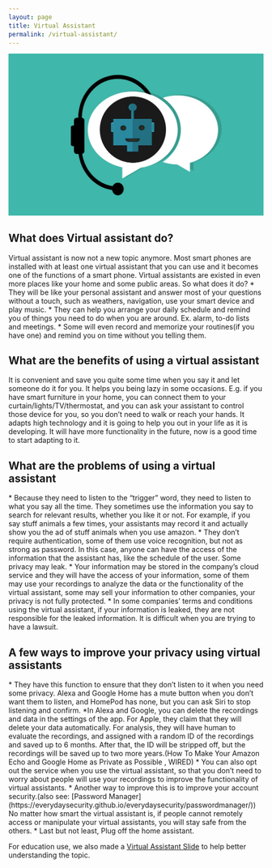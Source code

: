 ```yaml
---
layout: page
title: Virtual Assistant
permalink: /virtual-assistant/
---
```

![VirtualAssistant](/pic/chatbot.jpg)

<h2>What does Virtual assistant do?</h2>
Virtual assistant is now not a new topic anymore. Most smart phones are installed with at least one virtual assistant that you can use and it becomes one of the functions of a smart phone. Virtual assistants are existed in even more places like your home and some public areas.
So what does it do?
* They will be like your personal assistant and answer most of your questions without a touch, such as weathers, navigation, use your smart device and play music.
* They can help you arrange your daily schedule and remind you of things you need to do when you are around. Ex. alarm, to-do lists and meetings.
* Some will even record and memorize your routines(if you have one) and remind you on time without you telling them.

<h2>What are the benefits of using a virtual assistant</h2>
It is convenient and save you quite some time when you say it and let someone do it for you.
It helps you being lazy in some occasions. E.g. if you have smart furniture in your home, you can connect them to your curtain/lights/TV/thermostat, and you can ask your assistant to control those device for you, so you don’t need to walk or reach your hands. 
It adapts high technology and it is going to help you out in your life as it is developing. It will have more functionality in the future, now is a good time to start adapting to it.

<h2>What are the problems of using a virtual assistant</h2>
* Because they need to listen to the “trigger” word, they need to listen to what you say all the time. They sometimes use the information you say to search for relevant results, whether you like it or not. For example, if you say stuff animals a few times, your assistants may record it and actually show you the ad of stuff animals when you use amazon.
* They don’t require authentication, some of them use voice recognition, but not as strong as password. In this case, anyone can have the access of the information that the assistant has, like the schedule of the user. Some privacy may leak.
* Your information may be stored in the company’s cloud service and they will have the access of your information, some of them may use your recordings to analyze the data or the functionality of the virtual assistant, some may sell your information to other companies, your privacy is not fully protected.
* In some companies’ terms and conditions using the virtual assistant, if your information is leaked, they are not responsible for the leaked information. It is difficult when you are trying to have a lawsuit.  


<h2>A few ways to improve your privacy using virtual assistants</h2>
* They have this function to ensure that they don’t listen to it when you need some privacy. 
Alexa and Google Home has a mute button when you don’t want them to listen, and HomePod has none, but you can ask Siri to stop listening and confirm.
*In Alexa and Google, you can delete the recordings and data in the settings of the app. For Apple, they claim that they will delete your data automatically.
For analysis, they will have human to evaluate the recordings, and assigned with a random ID of the recordings and saved up to 6 months. After that, the ID will be stripped off, but the recordings will be saved up to two more years.(How To Make Your Amazon Echo and Google Home as Private as Possible
, WIRED)
* You can also opt out the service when you use the virtual assistant, so that you don’t need to worry about people will use your recordings to improve the functionality of virtual assistants.
* Another way to improve this is to improve your account security.(also see: [Password Manager](https://everydaysecurity.github.io/everydaysecurity/passwordmanager/)) No matter how smart the virtual assistant is, if people cannot remotely access or manipulate your virtual assistants, you will stay safe from the others.
* Last but not least, Plug off the home assistant.

For education use, we also made a [Virtual Assistant Slide](https://www.slideshare.net/everydaysecurit/virtual-assistant-201762988) to help better understanding the topic.